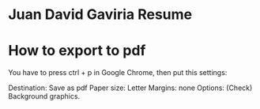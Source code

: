 # Juan David Gaviria Resume

# How to export to pdf

You have to press ctrl + p in Google Chrome, then put this settings:

Destination: Save as pdf
Paper size: Letter
Margins: none
Options: (Check) Background graphics.

